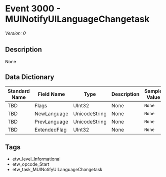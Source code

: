 # Event 3000 - MUINotifyUILanguageChangetask
###### Version: 0

## Description
None

## Data Dictionary
|Standard Name|Field Name|Type|Description|Sample Value|
|---|---|---|---|---|
|TBD|Flags|UInt32|None|`None`|
|TBD|NewLanguage|UnicodeString|None|`None`|
|TBD|PrevLanguage|UnicodeString|None|`None`|
|TBD|ExtendedFlag|UInt32|None|`None`|

## Tags
* etw_level_Informational
* etw_opcode_Start
* etw_task_MUINotifyUILanguageChangetask